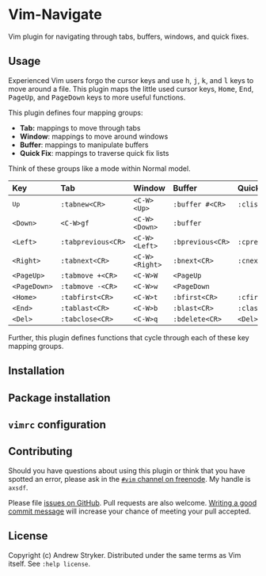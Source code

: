# Vim-Navigate

Vim plugin for navigating through tabs, buffers, windows, and quick fixes.

## Usage

Experienced Vim users forgo the cursor keys and use <kbd>h</kbd>, <kbd>j</kbd>, 
<kbd>k</kbd>, and <kbd>l</kbd> keys to move around a file. This plugin maps the 
little used cursor keys, <kbd>Home</kbd>, <kbd>End</kbd>, <kbd>PageUp</kbd>, 
and <kbd>PageDown</kbd> keys to more useful functions.

This plugin defines four mapping groups:

- **Tab:** mappings to move through tabs
- **Window**: mappings to move around windows
- **Buffer**: mappings to manipulate buffers
- **Quick Fix**: mappings to traverse quick fix lists

Think of these groups like a mode within Normal model.

| Key          | Tab                | Window         | Buffer           | Quick Fix        |
|:-------------|:-------------------|:---------------|:-----------------|:-----------------|
| <kbd>Up</kbd>       | `:tabnew<CR>`      | `<C-W><Up>`    | `:buffer #<CR>`    | `:clist<CR>`    |
| `<Down>`     | `<C-W>gf`          | `<C-W><Down>`  | `:buffer`        |  <Down>          |
| `<Left>`     | `:tabprevious<CR>` | `<C-W><Left>`  | `:bprevious<CR>` | `:cprevious<CR>` |
| `<Right>`    | `:tabnext<CR>`     | `<C-W><Right>` | `:bnext<CR>`     | `:cnext<CR>`     |
| `<PageUp>`   | `:tabmove +<CR>`   | `<C-W>W`       | `<PageUp`        | <PageUp>         |
| `<PageDown>` | `:tabmove -<CR>`   | `<C-W>w`       | `<PageDown`      | <PageDown>       |
| `<Home>`     | `:tabfirst<CR>`    | `<C-W>t`       | `:bfirst<CR>`    | `:cfirst<CR>`    |
| `<End>`      | `:tablast<CR>`     | `<C-W>b`       | `:blast<CR>`     | `:clast<CR>`     |
| `<Del>`      | `:tabclose<CR>`    | `<C-W>q`       | `:bdelete<CR>`   | `<Del>`          |


Further, this plugin defines functions that cycle through each of these key
mapping groups.

## Installation

## Package installation

## `vimrc` configuration


## Contributing

Should you have questions about using this plugin or think that you have
spotted an error, please ask in the [`#vim` channel on
freenode](https://webchat.freenode.net/?channels=vim). My handle is `axsdf`.

Please file [issues on
GitHub](https://github.com/andrewjstryker/vim-navigate/issues). Pull requests
are also welcome. [Writing a good commit
message](https://tbaggery.com/2008/04/19/a-note-about-git-commit-messages.html)
will increase your chance of meeting your pull accepted.

## License

Copyright (c) Andrew Stryker. Distributed under the same terms as Vim itself.
See `:help license`.
